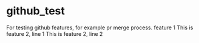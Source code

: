 # github_test
For testing github features, for example pr merge process.
feature 1
This is feature 2, line 1
This is feature 2, line 2
